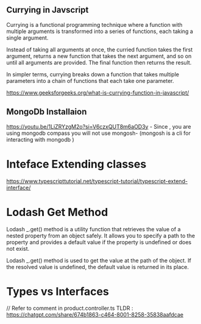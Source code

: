 ## Currying in Javscript

Currying is a functional programming technique where a function with multiple arguments is transformed into a series of functions, each taking a single argument.

Instead of taking all arguments at once, the curried function takes the first argument, returns a new function that takes the next argument, and so on until all arguments are provided. The final function then returns the result.

In simpler terms, currying breaks down a function that takes multiple parameters into a chain of functions that each take one parameter.

https://www.geeksforgeeks.org/what-is-currying-function-in-javascript/

## MongoDb Installaion

https://youtu.be/1LiZRYzgM2o?si=V6czxQUT8m6aOD3y - Since , you are using mongodb compass you will not use mongosh- (mongosh is a cli for interacting with mongodb )

# Inteface Extending classes

https://www.typescripttutorial.net/typescript-tutorial/typescript-extend-interface/

# Lodash Get Method

Lodash _.get() method is a utility function that retrieves the value of a nested property from an object safely. It allows you to specify a path to the property and provides a default value if the property is undefined or does not exist.

Lodash _.get() method is used to get the value at the path of the object. If the resolved value is undefined, the default value is returned in its place.

# Types vs Interfaces 
// Refer to comment in product.controller.ts
TLDR : https://chatgpt.com/share/674b1863-c464-8001-8258-35838aafdcae
